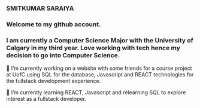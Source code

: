 ### SMITKUMAR SARAIYA ###

### Welcome to my github account.

### I am currently a Computer Science Major with the University of Calgary in my third year. Love working with tech hence my decision to go into Computer Science.

🔭 I’m currently working on a website with some friends for a course project at UofC using SQL for the database, Javascript and REACT technologies for the fullstack development experience.

🌱 I’m currently learning REACT, Javascript and relearning SQL to explore interest as a fullstack developer.





